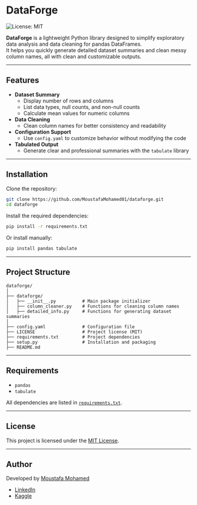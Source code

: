 # DataForge  
![License: MIT](https://img.shields.io/badge/License-MIT-yellow.svg)

**DataForge** is a lightweight Python library designed to simplify exploratory data analysis and data cleaning for pandas DataFrames.  
It helps you quickly generate detailed dataset summaries and clean messy column names, all with clean and customizable outputs.

---

## Features

- **Dataset Summary**  
  - Display number of rows and columns
  - List data types, null counts, and non-null counts
  - Calculate mean values for numeric columns
- **Data Cleaning**  
  - Clean column names for better consistency and readability
- **Configuration Support**  
  - Use `config.yaml` to customize behavior without modifying the code
- **Tabulated Output**  
  - Generate clear and professional summaries with the `tabulate` library

---

##  Installation

Clone the repository:

```bash
git clone https://github.com/MoustafaMohamed01/dataforge.git
cd dataforge
```

Install the required dependencies:

```bash
pip install -r requirements.txt
```

Or install manually:

```bash
pip install pandas tabulate
```

---

##  Project Structure

```
dataforge/
│
├── dataforge/
│   ├── __init__.py          # Main package initializer
│   ├── column_cleaner.py    # Functions for cleaning column names
│   ├── detailed_info.py     # Functions for generating dataset summaries
│
├── config.yaml              # Configuration file
├── LICENSE                  # Project license (MIT)
├── requirements.txt         # Project dependencies
├── setup.py                 # Installation and packaging
├── README.md                
```

---

##  Requirements

- `pandas`
- `tabulate`

All dependencies are listed in [`requirements.txt`](requirements.txt).

---

##  License

This project is licensed under the [MIT License](LICENSE).

---

##  Author

Developed by [Moustafa Mohamed](https://github.com/MoustafaMohamed01)  

- [LinkedIn](https://www.linkedin.com/in/moustafamohamed01/)
- [Kaggle](https://www.kaggle.com/moustafamohamed01)
